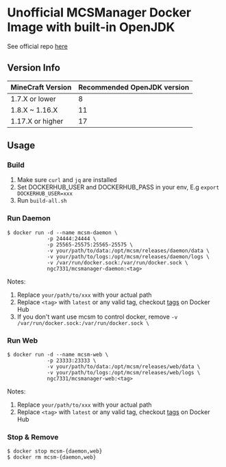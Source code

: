 # Unofficial MCSManager Docker Image with built-in OpenJDK
See official repo [here](https://github.com/MCSManager/MCSManager)

## Version Info
| MineCraft Version | Recommended OpenJDK version |
| --- | --- |
| 1.7.X or lower | 8 |
| 1.8.X ~ 1.16.X | 11 |
| 1.17.X or higher | 17 |

## Usage
### Build
1. Make sure `curl` and `jq` are installed
2. Set DOCKERHUB_USER and DOCKERHUB_PASS in your env, E.g `export DOCKERHUB_USER=xxx`
3. Run `build-all.sh`

### Run Daemon
```
$ docker run -d --name mcsm-daemon \
             -p 24444:24444 \
             -p 25565-25575:25565-25575 \
             -v your/path/to/data:/opt/mcsm/releases/daemon/data \
             -v your/path/to/logs:/opt/mcsm/releases/daemon/logs \
             -v /var/run/docker.sock:/var/run/docker.sock \
             ngc7331/mcsmanager-daemon:<tag>
```
Notes:
1. Replace `your/path/to/xxx` with your actual path
2. Replace `<tag>` with `latest` or any valid tag, checkout [tags](https://hub.docker.com/repository/docker/ngc7331/mcsmanager-daemon/tags) on Docker Hub
3. If you don't want use mcsm to control docker, remove `-v /var/run/docker.sock:/var/run/docker.sock \`

### Run Web
```
$ docker run -d --name mcsm-web \
             -p 23333:23333 \
             -v your/path/to/data:/opt/mcsm/releases/web/data \
             -v your/path/to/logs:/opt/mcsm/releases/web/logs \
             ngc7331/mcsmanager-web:<tag>
```
Notes:
1. Replace `your/path/to/xxx` with your actual path
2. Replace `<tag>` with `latest` or any valid tag, checkout [tags](https://hub.docker.com/repository/docker/ngc7331/mcsmanager-web/tags) on Docker Hub

### Stop & Remove
```
$ docker stop mcsm-{daemon,web}
$ docker rm mcsm-{daemon,web}
```
